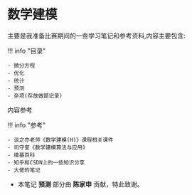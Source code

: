 # 数学建模

主要是我准备比赛期间的一些学习笔记和参考资料,内容主要包含:

!!! info "目录"

    - 微分方程
    - 优化
    - 统计
    - 预测
    - 杂项(存放做题记录)
  
内容参考

!!! info "参考"

    - 谈之亦老师《数学建模(H)》课程相关课件
    - 司守奎《数学建模算法与应用》
    - 维基百科
    - 知乎和CSDN上的一些知识分享
    - 大佬的笔记
  
- 本笔记 **预测** 部分由 **陈家申** 贡献，特此致谢。